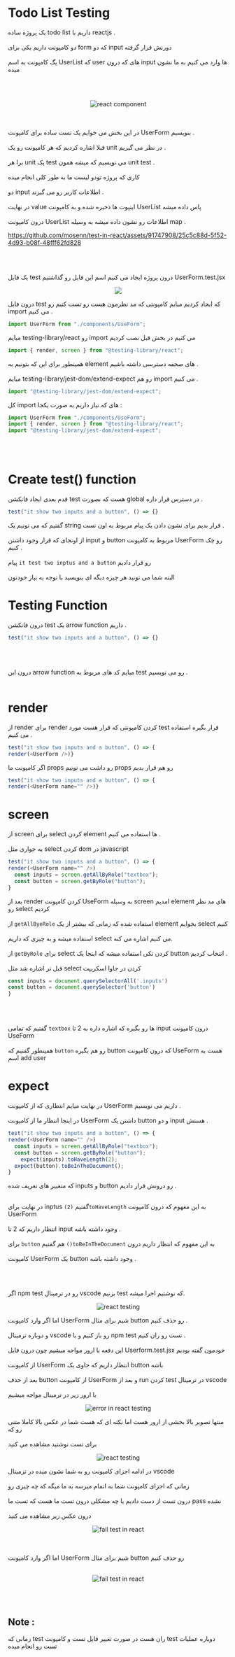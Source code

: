 # Todo List Testing 

یک پروژه ساده todo list داریم با reactjs . 
<br/> 
<br/> 
دو کامپونت داریم یکی برای form که دو input دورنش قرار گرفته 
<br/>
<br/>
یگ کامپونت به اسم UserList که user های که درون input ها وارد می کنیم به ما نشون میده

<br/> 
<br/> 

<p align="center">
 <img src='https://github.com/mosenn/test-in-react/assets/91747908/4152719c-314c-495e-b647-70b8723b110c' alt="react component" />
 </p>
<br/> 
<br/> 
در این بخش می خوایم یک تست ساده برای کامپونت UserForm بنویسیم .
<br/> 
<br/> 
  قبلا اشاره کردیم که هر کامپونت رو یک unit در نظر می گیریم .
<br/> 
<br/>
  برا هر unit یک test می نویسیم که میشه همون unit test . 
  <br/>
  <br/> 
  کاری که پروژه تودو لیست ما به طور کلی انجام میده 
   <br/>
  <br/> 
   دو input اطلاعات کاربر رو می گیرند . 
     <br/>
  <br/> 
  در نهایت value اینپوت ها  ذخیره شده و به کامپونت UserList پاس داده میشه
       <br/>
  <br/> 
  درون کامپونت UserList اطلاعات رو نشون داده میشه به وسیله map . 
  

https://github.com/mosenn/test-in-react/assets/91747908/25c5c88d-5f52-4d93-b08f-48fff62fd828


  
<br/>
  <br/>
  
  یک فایل test درون پروژه ایجاد می کنیم اسم این فایل رو گذاشتیم UserForm.test.jsx 
<p align='center'>
<img src='https://github.com/mosenn/test-in-react/assets/91747908/14e2fd37-fca4-4a45-89af-8dab4714e886'/>
</p>

درون فایل test که ایجاد کردیم میایم کامپونتی که مد نظرمون هست رو تست کنیم رو import می کنیم .
```javascript
import UserForm from "./components/UseForm";
```

میایم testing-library/react رو import می کنیم در بخش قبل نصب کردیم 

```javascript
import { render, screen } from "@testing-library/react";
```

همینطور برای این که بتونیم به element های صحفه دسترسی داشته باشیم . 
<br/>
<br/>
میایم testing-library/jest-dom/extend-expect رو هم import می کنیم . 

```javascript
import "@testing-library/jest-dom/extend-expect";
```

کل import های که نیاز داریم به صورت یکجا :
```javascript
import UserForm from "./components/UseForm";
import { render, screen } from "@testing-library/react";
import "@testing-library/jest-dom/extend-expect";
```
<br/>
<br/>

# Create test() function

قدم بعدی ایجاد فانکشن test هست که بصورت global در دسترس قرار داره .

```javascript
test("it show two inputs and a button", () => {}
```
گفتیم که می تونیم یک string قرار بدیم برای نشون دادن یک پیام مربوط به اون تست . 
<br/>
<br/>
از اونجای که قرار وجود داشتن input و button مربوط به کامپونت UserForm رو چک کنیم . 
<br/>
<br/>
پیام `it test two inptus and a button` رو قرار دادیم
<br/>
<br/>
البته شما می تونید هر چیزه دیگه ای بنویسید با توجه به نیاز خودتون

# Testing Function

درون فانکشن test یک arrow function داریم .
```javascript
test("it show two inputs and a button", () => {}
```
<br/>
<br/>

درون این arrow function میایم کد های مربوط به test رو می نویسیم . 
<br/> 
<br/> 

# render 

از render برای render کردن کامپونتی که قرار هست مورد test قرار بگیره استفاده می کنیم . 
```javascript
test("it show two inputs and a button", () => {
render(<UserForm />)}
```
اگر کامپونت ما props رو داشت می تونیم props رو هم قرار بدیم

```javascript
test("it show two inputs and a button", () => {
render(<UserForm name="" />)}
```

# screen 

از screen برای select کردن element ها استفاده می کنیم . 
<br/>
<br/>
یه جواری مثل select کردن dom در javascript 

```javascript
test("it show two inputs and a button", () => {
render(<UserForm name="" />)
  const inputs = screen.getAllByRole("textbox");
  const button = screen.getByRole("button");
}
```

بعد از render کردن کامپونت UseForm به وسیله screen امدیم element های مد نظر رو select کردیم
<br/>
<br/>
از `getAllByeRole` استفاده شده که زمانی که بیشتر از یک element بخوایم select کنیم
<br/>
<br/>
استفاده میشه و به چیزی که داریم select می کنیم اشاره می کنه.
<br/>
<br/>
از `getByRole` برای select کردن تکی استفاده میشه که اینجا یک button انتخاب کردیم .
<br/>
<br/>
قبل تر اشاره شد مثل select کردن در جاوا اسکریپت


```javascript
const inputs = document.querySelectorAll('.inputs')
const button = document.querySelector('button')
}
```
<br/>
<br/>

گفتیم که تمامی `textbox` ها رو بگیره که اشاره داره به 2 تا input درون کامپونت UseForm 
<br/>
<br/>
همینطور گفتیم که `button` رو هم بگیره button که درون کامپونت UseForm هست به اسم add user  

# expect

در نهایت میایم انتظاری که از کامپونت UserForm داریم می نویسیم .
<br/>
<br/>
در اینجا انتظار ما از کامپونت UserForm داشتن یک button و دو input هستش .

```javascript
test("it show two inputs and a button", () => {
render(<UserForm name="" />)
  const inputs = screen.getAllByRole("textbox");
  const button = screen.getByRole("button");
    expect(inputs).toHaveLength(2);
  expect(button).toBeInTheDocument();
}
```
که متغییر های تعریف شده inputs و button رو درونش قرار دادیم . 
<br/>
<br/>

در نهایت برای inptus گفتیم `(2)toHaveLength`  به این مغهوم که درون کامپونت UserForm 
<br/>
<br/>
انتظار داریم که 2 تا input وجود داشته باشه . 
<br/>
<br/>
برای `button` هم گفتیم `()toBeInTheDocument` به این مفهوم که انتظار داریم درون
<br/>
<br/>
کامپونت UserForm یک button وجود داشته باشه .

<br/>
<br/> 

اگر npm test رو در ترمینال vscode بزنیم test که نوشتیم اجرا میشه.
<p align='center'>
<img src='https://github.com/mosenn/test-in-react/assets/91747908/5f62cf65-f6f5-4c18-a270-7a59f5fdb8c9'  alt='react testing'>
</p>

اما اگر وارد کامپونت UserForm شیم برای مثال button رو حذف کنیم . 
<br/>
<br/>
و دوباره ترمینال vscode رو باز کنیم و با npm test تست رو ران کنیم . 
<br/>
<br/>
این دفعه با ارور مواجه میشیم چون درون فایل Userform.test.jsx خودمون گفته بودیم 
<br/>
<br/> 
از کامپونت UserForm انتظار داریم که حاوی یک button باشه
<br/>
<br/>
بعد از حذف button از کامپونت UserForm و بعد از run کردن test در ترمینال vscode
<br/>
<br/>
با ارور زیر در ترمینال مواجه میشیم 

<p align='center'>
<img src='https://github.com/mosenn/test-in-react/assets/91747908/9c16eac8-28c9-4f89-9dd3-cd6fdaae8c59'  alt='error in react testing'>
</p>

منتها تصویر بالا بخشی از ارور هست اما نکته ای که هست شما در عکس بالا کاملا متنی رو که 
<br/>
<br/> 
برای تست نوشتید مشاهده می کنید 

<p align='center'>
<img src='https://github.com/mosenn/test-in-react/assets/91747908/57a9a695-3c82-4d12-a12d-0a73ced6b0bd'  alt='react testing'>
</p>

در ادامه اجزای کامپونت رو به شما نشون میده در ترمینال vscode 
<br/>
<br/>
زمانی که اجزای کامپونت شما به اتمام میرسه به ما میگه که چه چیزی رو 
<br/>
<br/> 
درون تست از دست دادیم یا چه مشکلی درون تست ما هست که تست ما pass نشده 
<br/>
<br/>
درون عکس زیر مشاهده می کنید  

<p align='center'>
<img src='https://github.com/mosenn/test-in-react/assets/91747908/f12291e0-4368-4694-9abf-1953dde629d8'  alt='fail test in react'>
</p>
<br/>
<br/>
اما اگر وارد کامپونت UserForm شیم برای مثال button رو حذف کنیم


<br/>
<br/>
<p align='center'>
<img src='https://github.com/mosenn/test-in-react/assets/91747908/f72a16d9-d5d0-4b62-a42c-028b72b46e9b'  alt='fail test in react'>
</p>

<br/>
<br/>

## Note :
زمانی که test ران هست در صورت تغییر فایل تست و کامپونت test دوباره عملیات تست رو انجام میده 


